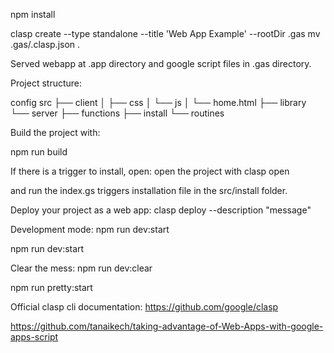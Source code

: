 npm install

clasp create --type standalone --title 'Web App Example' --rootDir .gas
mv .gas/.clasp.json .

Served webapp at .app directory and google script files in .gas directory.

Project structure:

config
src
├── client
│ ├── css
│ └── js
│ └── home.html
├── library
└── server
├── functions
├── install
└── routines

Build the project with:

npm run build

If there is a trigger to install, open:
open the project with
clasp open

and run the index.gs triggers installation file in the src/install folder.

Deploy your project as a web app:
clasp deploy --description "message"

Development mode:
npm run dev:start

npm run dev:start

Clear the mess:
npm run dev:clear

npm run pretty:start

Official clasp cli documentation:
https://github.com/google/clasp

https://github.com/tanaikech/taking-advantage-of-Web-Apps-with-google-apps-script
